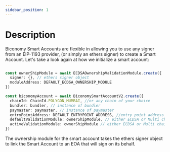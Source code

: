 ```yaml
---
sidebar_position: 1
---
```

# Description

Biconomy Smart Accounts are flexible in allowing you to use any signer from an EIP-1193 provider, (or simply an ethers signer) to create a Smart Account. Let's take a look again at how we initialize a smart account: 

```typescript

const ownerShipModule = await ECDSAOwnershipValidationModule.create({
  signer: {}, // ethers signer object
  moduleAddress: DEFAULT_ECDSA_OWNERSHIP_MODULE
})

const biconomyAccount = await BiconomySmartAccountV2.create({
  chainId: ChainId.POLYGON_MUMBAI, //or any chain of your choice
  bundler: bundler, // instance of bundler
  paymaster: paymaster, // instance of paymaster
  entryPointAddress: DEFAULT_ENTRYPOINT_ADDRESS, //entry point address for chain
  defaultValidationModule: ownerShipModule, // either ECDSA or Multi chain to start
  activeValidationModule: ownerShipModule // either ECDSA or Multi chain to start
})

```
The ownership module for the smart account takes the ethers signer object to link the Smart Account to an EOA that will sign on its behalf. 
